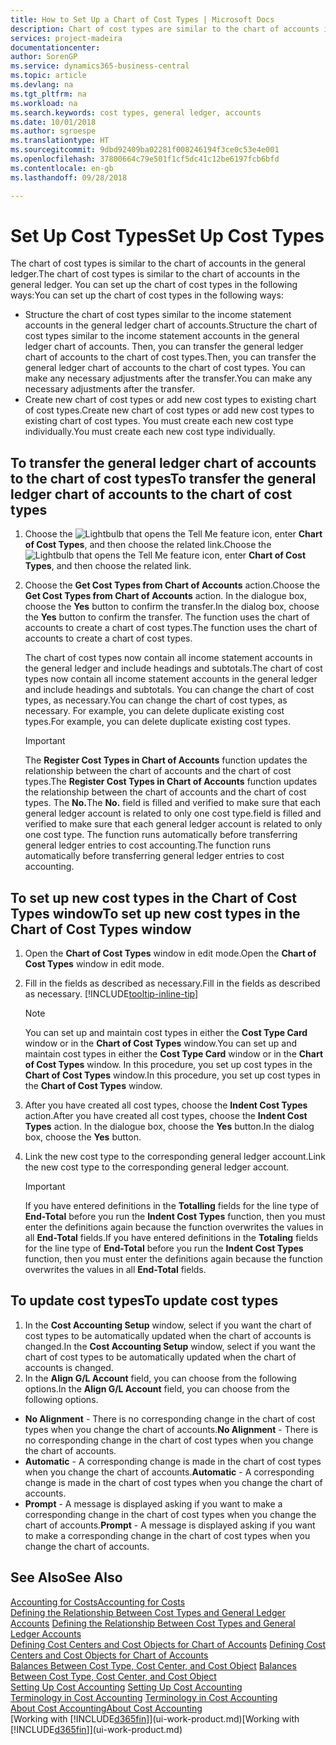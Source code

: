 ```yaml
---
title: How to Set Up a Chart of Cost Types | Microsoft Docs
description: Chart of cost types are similar to the chart of accounts in the general ledger.
services: project-madeira
documentationcenter: 
author: SorenGP
ms.service: dynamics365-business-central
ms.topic: article
ms.devlang: na
ms.tgt_pltfrm: na
ms.workload: na
ms.search.keywords: cost types, general ledger, accounts
ms.date: 10/01/2018
ms.author: sgroespe
ms.translationtype: HT
ms.sourcegitcommit: 9dbd92409ba02281f008246194f3ce0c53e4e001
ms.openlocfilehash: 37800664c79e501f1cf5dc41c12be6197fcb6bfd
ms.contentlocale: en-gb
ms.lasthandoff: 09/28/2018

---
```

# <a name="set-up-cost-types"></a><span data-ttu-id="758f6-103">Set Up Cost Types</span><span class="sxs-lookup"><span data-stu-id="758f6-103">Set Up Cost Types</span></span>
<span data-ttu-id="758f6-104">The chart of cost types is similar to the chart of accounts in the general ledger.</span><span class="sxs-lookup"><span data-stu-id="758f6-104">The chart of cost types is similar to the chart of accounts in the general ledger.</span></span> <span data-ttu-id="758f6-105">You can set up the chart of cost types in the following ways:</span><span class="sxs-lookup"><span data-stu-id="758f6-105">You can set up the chart of cost types in the following ways:</span></span>  

-   <span data-ttu-id="758f6-106">Structure the chart of cost types similar to the income statement accounts in the general ledger chart of accounts.</span><span class="sxs-lookup"><span data-stu-id="758f6-106">Structure the chart of cost types similar to the income statement accounts in the general ledger chart of accounts.</span></span> <span data-ttu-id="758f6-107">Then, you can transfer the general ledger chart of accounts to the chart of cost types.</span><span class="sxs-lookup"><span data-stu-id="758f6-107">Then, you can transfer the general ledger chart of accounts to the chart of cost types.</span></span> <span data-ttu-id="758f6-108">You can make any necessary adjustments after the transfer.</span><span class="sxs-lookup"><span data-stu-id="758f6-108">You can make any necessary adjustments after the transfer.</span></span>  
-   <span data-ttu-id="758f6-109">Create new chart of cost types or add new cost types to existing chart of cost types.</span><span class="sxs-lookup"><span data-stu-id="758f6-109">Create new chart of cost types or add new cost types to existing chart of cost types.</span></span> <span data-ttu-id="758f6-110">You must create each new cost type individually.</span><span class="sxs-lookup"><span data-stu-id="758f6-110">You must create each new cost type individually.</span></span>  

## <a name="to-transfer-the-general-ledger-chart-of-accounts-to-the-chart-of-cost-types"></a><span data-ttu-id="758f6-111">To transfer the general ledger chart of accounts to the chart of cost types</span><span class="sxs-lookup"><span data-stu-id="758f6-111">To transfer the general ledger chart of accounts to the chart of cost types</span></span>  
1.  <span data-ttu-id="758f6-112">Choose the ![Lightbulb that opens the Tell Me feature](media/ui-search/search_small.png "Tell me what you want to do") icon, enter **Chart of Cost Types**, and then choose the related link.</span><span class="sxs-lookup"><span data-stu-id="758f6-112">Choose the ![Lightbulb that opens the Tell Me feature](media/ui-search/search_small.png "Tell me what you want to do") icon, enter **Chart of Cost Types**, and then choose the related link.</span></span>  
2.  <span data-ttu-id="758f6-113">Choose the **Get Cost Types from Chart of Accounts** action.</span><span class="sxs-lookup"><span data-stu-id="758f6-113">Choose the **Get Cost Types from Chart of Accounts** action.</span></span> <span data-ttu-id="758f6-114">In the dialogue box, choose the **Yes** button to confirm the transfer.</span><span class="sxs-lookup"><span data-stu-id="758f6-114">In the dialog box, choose the **Yes** button to confirm the transfer.</span></span> <span data-ttu-id="758f6-115">The function uses the chart of accounts to create a chart of cost types.</span><span class="sxs-lookup"><span data-stu-id="758f6-115">The function uses the chart of accounts to create a chart of cost types.</span></span>  

    <span data-ttu-id="758f6-116">The chart of cost types now contain all income statement accounts in the general ledger and include headings and subtotals.</span><span class="sxs-lookup"><span data-stu-id="758f6-116">The chart of cost types now contain all income statement accounts in the general ledger and include headings and subtotals.</span></span> <span data-ttu-id="758f6-117">You can change the chart of cost types, as necessary.</span><span class="sxs-lookup"><span data-stu-id="758f6-117">You can change the chart of cost types, as necessary.</span></span> <span data-ttu-id="758f6-118">For example, you can delete duplicate existing cost types.</span><span class="sxs-lookup"><span data-stu-id="758f6-118">For example, you can delete duplicate existing cost types.</span></span>  

    > [!IMPORTANT]  
    >  <span data-ttu-id="758f6-119">The **Register Cost Types in Chart of Accounts** function updates the relationship between the chart of accounts and the chart of cost types.</span><span class="sxs-lookup"><span data-stu-id="758f6-119">The **Register Cost Types in Chart of Accounts** function updates the relationship between the chart of accounts and the chart of cost types.</span></span> <span data-ttu-id="758f6-120">The **No.**</span><span class="sxs-lookup"><span data-stu-id="758f6-120">The **No.**</span></span> <span data-ttu-id="758f6-121">field is filled and verified to make sure that each general ledger account is related to only one cost type.</span><span class="sxs-lookup"><span data-stu-id="758f6-121">field is filled and verified to make sure that each general ledger account is related to only one cost type.</span></span> <span data-ttu-id="758f6-122">The function runs automatically before transferring general ledger entries to cost accounting.</span><span class="sxs-lookup"><span data-stu-id="758f6-122">The function runs automatically before transferring general ledger entries to cost accounting.</span></span>  

## <a name="to-set-up-new-cost-types-in-the-chart-of-cost-types-window"></a><span data-ttu-id="758f6-123">To set up new cost types in the Chart of Cost Types window</span><span class="sxs-lookup"><span data-stu-id="758f6-123">To set up new cost types in the Chart of Cost Types window</span></span>  
1.  <span data-ttu-id="758f6-124">Open the **Chart of Cost Types** window in edit mode.</span><span class="sxs-lookup"><span data-stu-id="758f6-124">Open the **Chart of Cost Types** window in edit mode.</span></span>  
2.  <span data-ttu-id="758f6-125">Fill in the fields as described as necessary.</span><span class="sxs-lookup"><span data-stu-id="758f6-125">Fill in the fields as described as necessary.</span></span> [!INCLUDE[tooltip-inline-tip](includes/tooltip-inline-tip_md.md)]

    > [!NOTE]  
    >  <span data-ttu-id="758f6-126">You can set up and maintain cost types in either the **Cost Type Card** window or in the **Chart of Cost Types** window.</span><span class="sxs-lookup"><span data-stu-id="758f6-126">You can set up and maintain cost types in either the **Cost Type Card** window or in the **Chart of Cost Types** window.</span></span> <span data-ttu-id="758f6-127">In this procedure, you set up cost types in the **Chart of Cost Types** window.</span><span class="sxs-lookup"><span data-stu-id="758f6-127">In this procedure, you set up cost types in the **Chart of Cost Types** window.</span></span>

3.  <span data-ttu-id="758f6-128">After you have created all cost types, choose the **Indent Cost Types** action.</span><span class="sxs-lookup"><span data-stu-id="758f6-128">After you have created all cost types, choose the **Indent Cost Types** action.</span></span> <span data-ttu-id="758f6-129">In the dialogue box, choose the **Yes** button.</span><span class="sxs-lookup"><span data-stu-id="758f6-129">In the dialog box, choose the **Yes** button.</span></span>  
4.  <span data-ttu-id="758f6-130">Link the new cost type to the corresponding general ledger account.</span><span class="sxs-lookup"><span data-stu-id="758f6-130">Link the new cost type to the corresponding general ledger account.</span></span>  

    > [!IMPORTANT]  
    >  <span data-ttu-id="758f6-131">If you have entered definitions in the **Totalling** fields for the line type of **End-Total** before you run the **Indent Cost Types** function, then you must enter the definitions again because the function overwrites the values in all **End-Total** fields.</span><span class="sxs-lookup"><span data-stu-id="758f6-131">If you have entered definitions in the **Totaling** fields for the line type of **End-Total** before you run the **Indent Cost Types** function, then you must enter the definitions again because the function overwrites the values in all **End-Total** fields.</span></span>  

## <a name="to-update-cost-types"></a><span data-ttu-id="758f6-132">To update cost types</span><span class="sxs-lookup"><span data-stu-id="758f6-132">To update cost types</span></span>  
1.  <span data-ttu-id="758f6-133">In the **Cost Accounting Setup** window, select if you want the chart of cost types to be automatically updated when the chart of accounts is changed.</span><span class="sxs-lookup"><span data-stu-id="758f6-133">In the **Cost Accounting Setup** window, select if you want the chart of cost types to be automatically updated when the chart of accounts is changed.</span></span>  
2.  <span data-ttu-id="758f6-134">In the **Align G/L Account** field, you can choose from the following options.</span><span class="sxs-lookup"><span data-stu-id="758f6-134">In the **Align G/L Account** field, you can choose from the following options.</span></span>  

- <span data-ttu-id="758f6-135">**No Alignment** - There is no corresponding change in the chart of cost types when you change the chart of accounts.</span><span class="sxs-lookup"><span data-stu-id="758f6-135">**No Alignment** - There is no corresponding change in the chart of cost types when you change the chart of accounts.</span></span>  
- <span data-ttu-id="758f6-136">**Automatic** - A corresponding change is made in the chart of cost types when you change the chart of accounts.</span><span class="sxs-lookup"><span data-stu-id="758f6-136">**Automatic** - A corresponding change is made in the chart of cost types when you change the chart of accounts.</span></span>  
- <span data-ttu-id="758f6-137">**Prompt** - A message is displayed asking if you want to make a corresponding change in the chart of cost types when you change the chart of accounts.</span><span class="sxs-lookup"><span data-stu-id="758f6-137">**Prompt** - A message is displayed asking if you want to make a corresponding change in the chart of cost types when you change the chart of accounts.</span></span>  

## <a name="see-also"></a><span data-ttu-id="758f6-138">See Also</span><span class="sxs-lookup"><span data-stu-id="758f6-138">See Also</span></span>  
[<span data-ttu-id="758f6-139">Accounting for Costs</span><span class="sxs-lookup"><span data-stu-id="758f6-139">Accounting for Costs</span></span>](finance-manage-cost-accounting.md)  
<span data-ttu-id="758f6-140">[Defining the Relationship Between Cost Types and General Ledger Accounts](finance-defining-the-relationship-between-cost-types-and-general-ledger-accounts.md) </span><span class="sxs-lookup"><span data-stu-id="758f6-140">[Defining the Relationship Between Cost Types and General Ledger Accounts](finance-defining-the-relationship-between-cost-types-and-general-ledger-accounts.md) </span></span>  
<span data-ttu-id="758f6-141">[Defining Cost Centers and Cost Objects for Chart of Accounts](finance-defining-cost-centers-and-cost-objects-for-chart-of-accounts.md) </span><span class="sxs-lookup"><span data-stu-id="758f6-141">[Defining Cost Centers and Cost Objects for Chart of Accounts](finance-defining-cost-centers-and-cost-objects-for-chart-of-accounts.md) </span></span>  
<span data-ttu-id="758f6-142">[Balances Between Cost Type, Cost Center, and Cost Object](finance-balances-between-cost-type-cost-center-and-cost-object.md) </span><span class="sxs-lookup"><span data-stu-id="758f6-142">[Balances Between Cost Type, Cost Center, and Cost Object](finance-balances-between-cost-type-cost-center-and-cost-object.md) </span></span>  
<span data-ttu-id="758f6-143">[Setting Up Cost Accounting](finance-set-up-cost-accounting.md) </span><span class="sxs-lookup"><span data-stu-id="758f6-143">[Setting Up Cost Accounting](finance-set-up-cost-accounting.md) </span></span>  
<span data-ttu-id="758f6-144">[Terminology in Cost Accounting](finance-terminology-in-cost-accounting.md) </span><span class="sxs-lookup"><span data-stu-id="758f6-144">[Terminology in Cost Accounting](finance-terminology-in-cost-accounting.md) </span></span>  
[<span data-ttu-id="758f6-145">About Cost Accounting</span><span class="sxs-lookup"><span data-stu-id="758f6-145">About Cost Accounting</span></span>](finance-about-cost-accounting.md)  
<span data-ttu-id="758f6-146">[Working with [!INCLUDE[d365fin](includes/d365fin_md.md)]](ui-work-product.md)</span><span class="sxs-lookup"><span data-stu-id="758f6-146">[Working with [!INCLUDE[d365fin](includes/d365fin_md.md)]](ui-work-product.md)</span></span>

